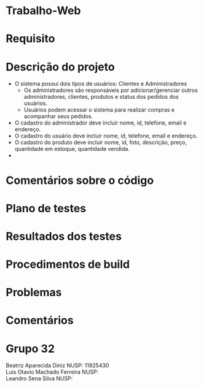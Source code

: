 # Trabalho-Web

# Requisito
# Descrição do projeto
  * O sistema possui dois tipos de usuários: Clientes e Administradores
    * Os administradores são responsáveis por adicionar/gerenciar outros administradores, clientes, produtos e status dos pedidos dos usuários.
    * Usuários podem acessar o sistema para realizar compras e acompanhar seus pedidos.
  * O cadastro do administrador deve incluir nome, id, telefone, email e endereço.
  * O cadastro do usuário deve incluir nome, id, telefone, email e endereço.
  * O cadastro do produto deve incluir nome, id, foto, descrição, preço, quantidade em estoque, quantidade vendida.
  * 
# Comentários sobre o código
# Plano de testes
# Resultados dos testes
# Procedimentos de build
# Problemas
# Comentários

# Grupo 32
Beatriz Aparecida Diniz NUSP: 11925430 <br>
Luis Otavio Machado Ferreira NUSP: <br>
Leandro Sena Silva NUSP: <br>
